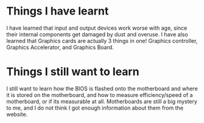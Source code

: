 # Things I have learnt
I have learned that input and output devices work worse with age, since their internal components get damaged by dust and overuse.
I have also learned that Graphics cards are actually 3 things in one! Graphics controller, Graphics Accelerator, and Graphics Board.

# Things I still want to learn
I still want to learn how the BIOS is flashed onto the motherboard and where it is stored on the motherboard,
and how to measure efficiency/speed of a motherboard, or if its measurable at all.
Motherboards are still a big mystery to me, and I do not think I got enough information about them from the website.
